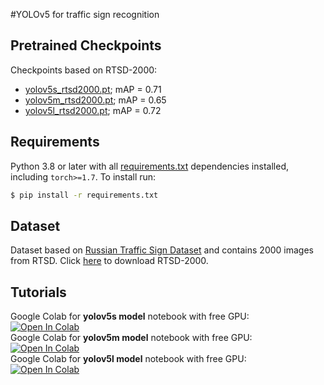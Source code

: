 #YOLOv5 for traffic sign recognition

## Pretrained Checkpoints
Checkpoints based on RTSD-2000:  
- [yolov5s_rtsd2000.pt](https://drive.google.com/file/d/1u0_kmVlPW8t_ObRn2wBq7dZvVZu6ugHt/view?usp=sharing); mAP = 0.71
- [yolov5m_rtsd2000.pt](https://drive.google.com/file/d/1OQEvDg_FyXME0H9aDS6Q62Bu4JHyUX4V/view?usp=sharing); mAP = 0.65
- [yolov5l_rtsd2000.pt](https://drive.google.com/file/d/1bEG_RUWb26WHmvukpXJpqPTekExe0r7W/view?usp=sharing); mAP = 0.72


## Requirements
Python 3.8 or later with all [requirements.txt](https://github.com/anastasiyaperk/yolov5_traffic_sign_recognition/blob/master/requirements.txt) dependencies installed, including `torch>=1.7`. To install run:
<!-- $ sudo apt update && apt install -y libgl1-mesa-glx libsm6 libxext6 libxrender-dev -->
```bash
$ pip install -r requirements.txt
```

## Dataset

Dataset based on [Russian Traffic Sign Dataset](https://graphics.cs.msu.ru/ru/node/1266) and
contains 2000 images from RTSD.
Click [here](https://drive.google.com/drive/folders/1HB5liX3oxdvNZKKBW7vA2FU-FwmDHRd4?usp=sharing) to download RTSD-2000.

## Tutorials

Google Colab for **yolov5s model** notebook with free GPU:  
<a href="https://colab.research.google.com/github/anastasiyaperk/yolov5_traffic_sign_recognition/blob/master/tutorials/Train_300_yolov5s.ipynb"><img src="https://colab.research.google.com/assets/colab-badge.svg" alt="Open In Colab"></a>  
Google Colab for **yolov5m model** notebook with free GPU:  
<a href="https://colab.research.google.com/github/anastasiyaperk/yolov5_traffic_sign_recognition/blob/master/tutorials/Train_300_yolov5m.ipynb"><img src="https://colab.research.google.com/assets/colab-badge.svg" alt="Open In Colab"></a>  
Google Colab for **yolov5l model** notebook with free GPU:  
<a href="https://colab.research.google.com/github/anastasiyaperk/yolov5_traffic_sign_recognition/blob/master/tutorials/Train_300_yolov5l.ipynb"><img src="https://colab.research.google.com/assets/colab-badge.svg" alt="Open In Colab"></a>  











